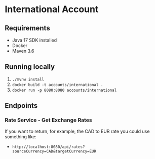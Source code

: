 # International Account

## Requirements

- Java 17 SDK installed
- Docker
- Maven 3.6

## Running locally

1. `./mvnw install`
2. `docker build -t accounts/international .`
3. `docker run -p 8080:8080 accounts/international`

## Endpoints

### Rate Service - Get Exchange Rates

If you want to return, for example, the CAD to EUR rate you could use something like:
- `http://localhost:8080/api/rates?sourceCurrency=CAD&targetCurrency=EUR`